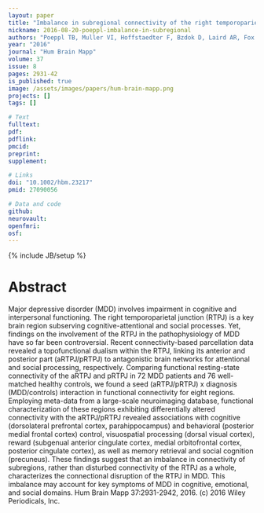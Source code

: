 ```yaml
---
layout: paper
title: "Imbalance in subregional connectivity of the right temporoparietal junction in major depression."
nickname: 2016-08-20-poeppl-imbalance-in-subregional
authors: "Poeppl TB, Muller VI, Hoffstaedter F, Bzdok D, Laird AR, Fox PT, Langguth B, Rupprecht R, Sorg C, Riedl V, Goya-Maldonado R, Gruber O, Eickhoff SB"
year: "2016"
journal: "Hum Brain Mapp"
volume: 37
issue: 8
pages: 2931-42
is_published: true
image: /assets/images/papers/hum-brain-mapp.png
projects: []
tags: []

# Text
fulltext:
pdf:
pdflink:
pmcid: 
preprint:
supplement:

# Links
doi: "10.1002/hbm.23217"
pmid: 27090056

# Data and code
github:
neurovault:
openfmri:
osf:
---
```

{% include JB/setup %}

# Abstract

Major depressive disorder (MDD) involves impairment in cognitive and interpersonal functioning. The right temporoparietal junction (RTPJ) is a key brain region subserving cognitive-attentional and social processes. Yet, findings on the involvement of the RTPJ in the pathophysiology of MDD have so far been controversial. Recent connectivity-based parcellation data revealed a topofunctional dualism within the RTPJ, linking its anterior and posterior part (aRTPJ/pRTPJ) to antagonistic brain networks for attentional and social processing, respectively. Comparing functional resting-state connectivity of the aRTPJ and pRTPJ in 72 MDD patients and 76 well-matched healthy controls, we found a seed (aRTPJ/pRTPJ) x diagnosis (MDD/controls) interaction in functional connectivity for eight regions. Employing meta-data from a large-scale neuroimaging database, functional characterization of these regions exhibiting differentially altered connectivity with the aRTPJ/pRTPJ revealed associations with cognitive (dorsolateral prefrontal cortex, parahippocampus) and behavioral (posterior medial frontal cortex) control, visuospatial processing (dorsal visual cortex), reward (subgenual anterior cingulate cortex, medial orbitofrontal cortex, posterior cingulate cortex), as well as memory retrieval and social cognition (precuneus). These findings suggest that an imbalance in connectivity of subregions, rather than disturbed connectivity of the RTPJ as a whole, characterizes the connectional disruption of the RTPJ in MDD. This imbalance may account for key symptoms of MDD in cognitive, emotional, and social domains. Hum Brain Mapp 37:2931-2942, 2016. (c) 2016 Wiley Periodicals, Inc.
